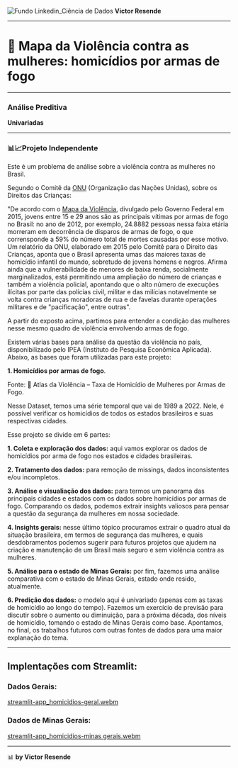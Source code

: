 ![Fundo Linkedin_Ciência de Dados](https://github.com/user-attachments/assets/0aa9ee1f-9131-4f88-9f25-73b532d9b2f0)
**Victor Resende**
________________
# 🔫 Mapa da Violência contra as mulheres: homicídios por armas de fogo
_______________
### Análise Preditiva
**Univariadas**
_______________
### **📊📈Projeto Independente**

Este é um problema de análise sobre a violência contra as mulheres no Brasil.

Segundo o Comitê da [ONU](https://brasil.un.org/pt-br?afd_azwaf_tok=eyJhbGciOiJSUzI1NiJ9.eyJhdWQiOiJicmFzaWwudW4ub3JnIiwiZXhwIjoxNzQ3MDE2ODA2LCJpYXQiOjE3NDcwMTY3OTYsImlzcyI6InRpZXIxLTdiYzY5ZGY3Ny1qd3g1OSIsInN1YiI6IjE4OS44OS4yMjAuNTIiLCJkYXRhIjp7InR5cGUiOiJpc3N1ZWQiLCJyZWYiOiIyMDI1MDUxMlQwMjI2MzZaLXIxN2JjNjlkZjc3and4NTloQzFTQU8za3A0MDAwMDAwMDRhZzAwMDAwMDAwNzlmNCIsImIiOiJrd1NlZjY1Z1MtUloxaXg0Qm1ZNDMwRGlKcmNPLUxUYTFCSGNYaFdPZUc4IiwiaCI6Inp1d0QxQ0tkNkpxTEFaeENPQWlzYWVERXNVUWFDR0l2dTNNS1F2MUZiQUkifX0.appSwQU9OXG3w3iZVeXNABMCnMCptG4cXWINUFyf3FlJwUtm2y5yNf5LZmSENHgSrI991YEVD4GxszQAHT-SNYInUHk0IlxTe7CDKpp2-qAhtbJYXHUHP40dvV2AoXdOBI9g61E2pXP5tAnb_tiYZY3niNvwfivYSoPQm2ZvQOiEBLHivRj4vGL3iAUcyBwPJ5F8V8Ijsi65obeGHmTz5EuKvDZptRRn8KJhgFBcnFb9cQygSMXiB23gRsGAwwWd3zK89ykmfOt9LenZwXPlsFMjMVt2eRrdPo8bYZrUV6Bg5dpppSyBop7BkbY_NxvtIjLz7L96LnB8t_eDbnrzeQ.WF3obl2IDtqgvMFRqVdYkD5s) (Organização das Nações Unidas), sobre os Direitos das Crianças:

"De acordo com o [Mapa da Violência](https://www.gov.br/mdh/pt-br/sdh/noticias/2015/maio/mapa-da-violencia-jovens-representam-mais-da-metade-das-mortes-por-armas-de-fogo), divulgado pelo Governo Federal em 2015, jovens entre 15 e 29 anos são as principais vítimas por armas de fogo no Brasil: no ano de 2012, por exemplo, 24.8882 pessoas nessa faixa etária morreram em decorrência de disparos de armas de fogo, o que corrensponde a 59% do número total de mortes causadas por esse motivo. Um relatório da ONU, elaborado em 2015 pelo Comitê para o Direito das Crianças, aponta que o Brasil apresenta umas das maiores taxas de homicídio infantil do mundo, sobretudo de jovens homens e negros. Afirma ainda que a vulnerabilidade de menores de baixa renda, socialmente marginalizados, está permitindo uma ampliação do número de crianças e também a violência policial, apontando que o alto número de execuções ilícitas por parte das polícias civil, militar e das milícias notavelmente se volta contra crianças moradoras de rua e de favelas durante operações militares e de "pacificação", entre outras".

A partir do exposto acima, partimos para entender a condição das mulheres nesse mesmo quadro de violência envolvendo armas de fogo.

Existem várias bases para análise da questão da violência no país, disponibilizado pelo IPEA (Instituto de Pesquisa Econômica Aplicada). Abaixo, as bases que foram utilizadas para este projeto:

**1. Homicídios por armas de fogo**.

Fonte: 🔗 Atlas da Violência – Taxa de Homicídio de Mulheres por Armas de Fogo.

Nesse Dataset, temos uma série temporal que vai de 1989 a 2022. Nele, é possível verificar os homicídios de todos os estados brasileiros e suas respectivas cidades.

Esse projeto se divide em 6 partes: 

**1. Coleta e exploração dos dados:** aqui vamos explorar os dados de homicídios por arma de fogo nos estados e cidades brasileiras.

**2. Tratamento dos dados:** para remoção de missings, dados inconsistentes e/ou incompletos.

**3. Análise e visualiação dos dados:** para termos um panorama das principais cidades e estados com os dados sobre homicídios por armas de fogo. Comparando os dados, podemos extrair insights valiosos para pensar a questão da segurança da mulheres em nossa sociedade.

**4. Insights gerais:** nesse último tópico procuramos extrair o quadro atual da situação brasileira, em termos de segurança das mulheres, e quais desdobramentos podemos sugerir para futuros projetos que ajudem na criação e manutenção de um Brasil mais seguro e sem violência contra as mulheres.

**5. Análise para o estado de Minas Gerais:** por fim, fazemos uma análise comparativa com o estado de Minas Gerais, estado onde resido, atualmente.

**6. Predição dos dados:** o modelo aqui é univariado (apenas com as taxas de homicídio ao longo do tempo). Fazemos um exercício de previsão para discutir sobre o aumento ou diminuição, para a próxima década, dos níveis de homicídio, tomando o estado de Minas Gerais como base. Apontamos, no final, os trabalhos futuros com outras fontes de dados para uma maior explanação do tema.
_______________
## Implentações com Streamlit:

### Dados Gerais:
[streamlit-app_homicidios-geral.webm](https://github.com/user-attachments/assets/217d10b4-1076-48a8-b4c7-5b2bbbaa44db)

### Dados de Minas Gerais: 
[streamlit-app_homicidios-minas gerais.webm](https://github.com/user-attachments/assets/61204325-b1cf-492b-91ac-e8c8237175de)

_______________
📊 **by Victor Resende**
